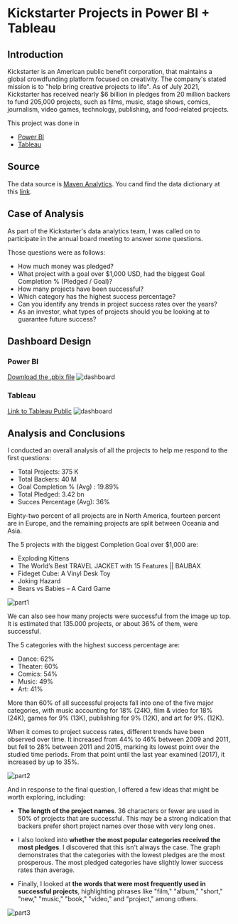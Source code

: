 # Kickstarter Projects in Power BI + Tableau #
## Introduction ##
Kickstarter is an American public benefit corporation, that maintains a global crowdfunding platform focused on creativity. The company's stated mission is to "help bring creative projects to life". As of July 2021, Kickstarter has received nearly $6 billion in pledges from 20 million backers to fund 205,000 projects, such as films, music, stage shows, comics, journalism, video games, technology, publishing, and food-related projects.

This project was done in

- [Power BI](https://github.com/morales-francisco/Dashboards/raw/main/Kickstarter/kickstarter-projects.pbix)
- [Tableau](https://public.tableau.com/app/profile/francisco8213/viz/Kickstarterprojects_16917120723780/KickstarterDashboard)


## Source ##
The data source is [Maven Analytics]( https://www.mavenanalytics.io/data-playground).
You cand find the data dictionary at this [link](https://github.com/morales-francisco/Dashboards/blob/main/Kickstarter/Data/kickstarter_projects_data_dictionary.csv).

## Case of Analysis ##

As part of the Kickstarter's data analytics team, I was called on to participate in the annual board meeting to answer some questions.

Those questions were as follows:
- How much money was pledged?
- What project with a goal over $1,000 USD, had the biggest Goal Completion % (Pledged / Goal)?
- How many projects have been successful?
- Which category has the highest success percentage?
- Can you identify any trends in project success rates over the years?
- As an investor, what types of projects should you be looking at to guarantee future success?

## Dashboard Design ##

### Power BI ###
[Download the .pbix file](https://github.com/morales-francisco/Dashboards/raw/main/Kickstarter/kickstarter-projects.pbix)
![dashboard](Images/dashboard.jpg)

### Tableau ###
[Link to Tableau Public](https://public.tableau.com/app/profile/francisco8213/viz/Kickstarterprojects_16917120723780/KickstarterDashboard)
![dashboard](Images/Kickstarter_Tableau.png)


## Analysis and Conclusions ##

I conducted an overall analysis of all the projects to help me respond to the first questions:

- Total Projects: 375 K
- Total Backers: 40 M
- Goal Completion % (Avg) : 19.89%
- Total Pledged: 3.42 bn
- Succes Percentage (Avg): 36% 

Eighty-two percent of all projects are in North America, fourteen percent are in Europe, and the remaining projects are split between Oceania and Asia.

The 5 projects with the biggest Completion Goal over $1,000 are:
- Exploding Kittens
- The World’s Best TRAVEL JACKET with 15 Features || BAUBAX
- Fideget Cube: A Vinyl Desk Toy
- Joking Hazard
- Bears vs Babies – A Card Game  


![part1](Images/part1.jpg)



We can also see how many projects were successful from the image up top. 
It is estimated that 135.000 projects, or about 36% of them, were successful.

The 5 categories with the highest success percentage are:
- Dance: 62%
- Theater: 60% 
- Comics: 54%
- Music: 49%
- Art: 41% 

More than 60% of all successful projects fall into one of the five major categories, with music accounting for 18% (24K), film & video for 18% (24K), games for 9% (13K), publishing for 9% (12K), and art for 9%. (12K).


When it comes to project success rates, different trends have been observed over time. 
It increased from 44% to 46% between 2009 and 2011, but fell to 28% between 2011 and 2015, marking its lowest point over the studied time periods. From that point until the last year examined (2017), it increased by up to 35%.




![part2](Images/part2.jpg)





And in response to the final question, I offered a few ideas that might be worth exploring, including:

- **The length of the project names**. 36 characters or fewer are used in 50% of projects that are successful. This may be a strong indication that backers prefer short project names over those with very long ones.

- I also looked into **whether the most popular categories received the most pledges**. I discovered that this isn't always the case. The graph demonstrates that the categories with the lowest pledges are the most prosperous. The most pledged categories have slightly lower success rates than average.


- Finally, I looked at **the words that were most frequently used in successful projects**, highlighting phrases like "film," "album," "short," "new," "music," "book," "video," and "project," among others.




![part3](Images/part3.jpg)

